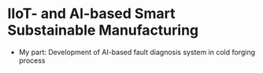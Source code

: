 # IIoT- and AI-based Smart Substainable Manufacturing

- My part: Development of AI-based fault diagnosis system in cold forging process
